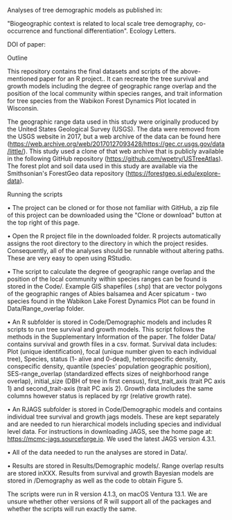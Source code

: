 Analyses of tree demographic models as published in:

"Biogeographic context is related to local scale tree demography, co-occurrence and functional differentiation". Ecology Letters.

DOI of paper: 

Outline

This repository contains the final datasets and scripts of the above-mentioned paper for an R project.. It can recreate the tree survival and growth models including the degree of geographic range overlap and the position of the local community within species ranges, and trait information for tree species from the Wabikon Forest Dynamics Plot located in Wisconsin.

The geographic range data used in this study were originally produced by the United States Geological Survey (USGS). The data were removed from the USGS website in 2017, but a web archive of the data can be found here (https://web.archive.org/web/20170127093428/https://gec.cr.usgs.gov/data/little/).  This study used a clone of that web archive that is publicly available in the following GitHub repository (https://github.com/wpetry/USTreeAtlas). The forest plot and soil data used in this study are available via the Smithsonian's ForestGeo data repository (https://forestgeo.si.edu/explore-data).

Running the scripts 

•	The project can be cloned or for those not familiar with GitHub, a zip file of this project can be downloaded using the "Clone or download" button at the top right of this page.

•	Open the R project file in the downloaded folder. R projects automatically assigns the root directory to the directory in which the project resides. Consequently, all of the analyses should be runnable without altering paths. These are very easy to open using RStudio.

•	The script to calculate the degree of geographic range overlap and the position of the local community within species ranges can be found is stored in the Code/. Example GIS shapefiles (.shp) that are vector polygons of the geographic ranges of Abies balsamea and Acer spicatum - two species found in the Wabikon Lake Forest Dynamics Plot can be found in Data/Range_overlap folder.

•	An R subfolder is stored in Code/Demographic models and includes R scripts to run tree survival and growth models. This script follows the methods in the Supplementary Information of the paper. The folder Data/ contains survival and growth files in a csv. format. Survival data includes: Plot (unique identification), focal (unique number given to each individual tree), Species, status (1- alive and 0-dead), heterospecific density, conspecific density, quantile (species’ population geographic position), SES-range_overlap (standardized effects sizes of neighborhood range overlap), initial_size (DBH of tree in first census), first_trait_axis (trait PC axis 1) and second_trait-axis (trait PC axis 2). Growth data includes the same columns however status is replaced by rgr (relative growth rate).

•	An RJAGS subfolder is stored in Code/Demographic models and contains individual tree survival and growth jags models. These are kept separately and are needed to run hierarchical models including species and individual level data. For instructions in downloading JAGS, see the home page at: https://mcmc-jags.sourceforge.io. We used the latest JAGS version 4.3.1.

•	All of the data needed to run the analyses are stored in Data/.

•	Results are stored in Results/Demographic models/. Range overlap results are stored inXXX. Results from survival and growth Bayesian models are stored in /Demography as well as the code to obtain Figure 5.


The scripts were run in R version 4.1.3, on macOS Ventura 13.1. We are unsure whether other versions of R will support all of the packages and whether the scripts will run exactly the same.
